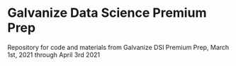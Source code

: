 # Galvanize Data Science Premium Prep
Repository for code and materials from Galvanize DSI Premium Prep, March 1st, 2021 through April 3rd 2021